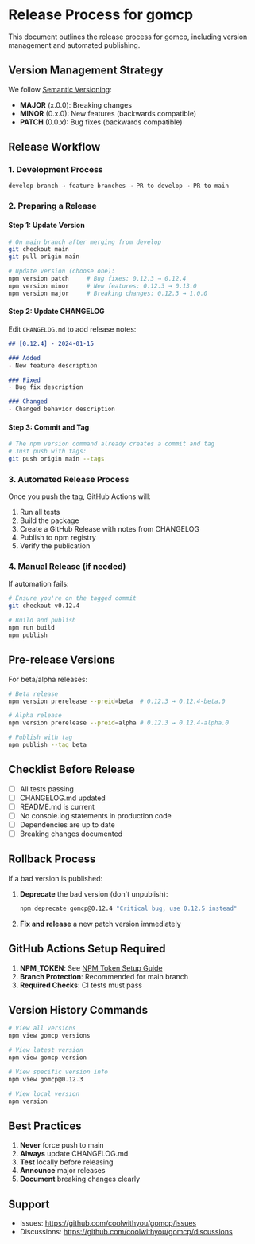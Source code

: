 # Release Process for gomcp

This document outlines the release process for gomcp, including version management and automated publishing.

## Version Management Strategy

We follow [Semantic Versioning](https://semver.org/):
- **MAJOR** (x.0.0): Breaking changes
- **MINOR** (0.x.0): New features (backwards compatible)
- **PATCH** (0.0.x): Bug fixes (backwards compatible)

## Release Workflow

### 1. Development Process
```
develop branch → feature branches → PR to develop → PR to main
```

### 2. Preparing a Release

#### Step 1: Update Version
```bash
# On main branch after merging from develop
git checkout main
git pull origin main

# Update version (choose one):
npm version patch     # Bug fixes: 0.12.3 → 0.12.4
npm version minor     # New features: 0.12.3 → 0.13.0
npm version major     # Breaking changes: 0.12.3 → 1.0.0
```

#### Step 2: Update CHANGELOG
Edit `CHANGELOG.md` to add release notes:
```markdown
## [0.12.4] - 2024-01-15

### Added
- New feature description

### Fixed
- Bug fix description

### Changed
- Changed behavior description
```

#### Step 3: Commit and Tag
```bash
# The npm version command already creates a commit and tag
# Just push with tags:
git push origin main --tags
```

### 3. Automated Release Process

Once you push the tag, GitHub Actions will:
1. Run all tests
2. Build the package
3. Create a GitHub Release with notes from CHANGELOG
4. Publish to npm registry
5. Verify the publication

### 4. Manual Release (if needed)

If automation fails:
```bash
# Ensure you're on the tagged commit
git checkout v0.12.4

# Build and publish
npm run build
npm publish
```

## Pre-release Versions

For beta/alpha releases:
```bash
# Beta release
npm version prerelease --preid=beta  # 0.12.3 → 0.12.4-beta.0

# Alpha release  
npm version prerelease --preid=alpha # 0.12.3 → 0.12.4-alpha.0

# Publish with tag
npm publish --tag beta
```

## Checklist Before Release

- [ ] All tests passing
- [ ] CHANGELOG.md updated
- [ ] README.md is current
- [ ] No console.log statements in production code
- [ ] Dependencies are up to date
- [ ] Breaking changes documented

## Rollback Process

If a bad version is published:
1. **Deprecate** the bad version (don't unpublish):
   ```bash
   npm deprecate gomcp@0.12.4 "Critical bug, use 0.12.5 instead"
   ```

2. **Fix and release** a new patch version immediately

## GitHub Actions Setup Required

1. **NPM_TOKEN**: See [NPM Token Setup Guide](./NPM_TOKEN_SETUP.md)
2. **Branch Protection**: Recommended for main branch
3. **Required Checks**: CI tests must pass

## Version History Commands

```bash
# View all versions
npm view gomcp versions

# View latest version
npm view gomcp version

# View specific version info
npm view gomcp@0.12.3

# View local version
npm version
```

## Best Practices

1. **Never** force push to main
2. **Always** update CHANGELOG.md
3. **Test** locally before releasing
4. **Announce** major releases
5. **Document** breaking changes clearly

## Support

- Issues: https://github.com/coolwithyou/gomcp/issues
- Discussions: https://github.com/coolwithyou/gomcp/discussions